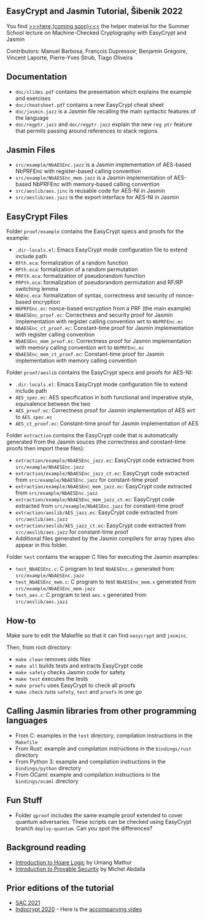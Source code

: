 ## EasyCrypt and Jasmin Tutorial, Šibenik 2022

You find [>>>here (coming soon)<<<](ecjazzsibenik.tgz) the helper material for the Summer School lecture on
Machine-Checked Cryptography with EasyCrypt and Jasmin

Contributors: Manuel Barbosa, François Dupressoir, Benjamin Grégoire, Vincent Laporte, Pierre-Yves Strub, Tiago Oliveira

## Documentation

- `doc/slides.pdf` contains the presentation which explains the example and exercises
- `doc/cheatsheet.pdf` contains a new EasyCrypt cheat sheet
- `doc/jasmin.jazz`  is a Jasmin file recalling the main syntactic features of the language
- `doc/regptr.jazz` and `doc/regptr.jazz` explain the new `reg ptr` feature that permits passing around references to stack regions.

## Jasmin Files

- `src/example/NbAESEnc.jazz` is a Jasmin implementation of AES-based NbPRFEnc with register-based calling convention
- `src/example/NbAESEnc_mem.jazz` is a Jasmin implementation of AES-based NbPRFEnc with memory-based calling convention
- `src/aeslib/aes.jinc` is reusable code for AES-NI in Jasmin
- `src/aeslib/aes.jazz` is the export interface for AES-NI in Jasmin

## EasyCrypt Files

Folder `proof/example` contains the EasyCrypt specs and proofs for the example:

- `.dir-locals.el`: Emacs EasyCrypt mode configuration file to extend include path
- `RFth.eca`: formalization of a random function
- `RPth.eca`: formalization of a random permutation
- `PRFth.eca`: formalization of pseudorandom function
- `PRPth.eca`: formalization of pseudorandom permutation and RF/RP switching lemma
- `NbEnc.eca`: formalization of syntax, correctness and security of nonce-based encryption
- `NbPRFEnc.ec`: nonce-based encryption from a PRF (the main example)
- `NbAESEnc_proof.ec`: Correctness and security proof for Jasmin implementation with register calling convention wrt to `NbPRFEnc.ec`
- `NbAESEnc_ct_proof.ec`: Constant-time proof for Jasmin implementation with register calling convention
- `NbAESEnc_mem_proof.ec`: Correctness proof for Jasmin implementation with memory calling convention wrt to `NbPRFEnc.ec`
- `NbAESEnc_mem_ct_proof.ec`: Constant-time proof for Jasmin implementation with memory calling convention

Folder `proof/aeslib` contains the EasyCrypt specs and proofs for AES-NI:

- `.dir-locals.el`: Emacs EasyCrypt mode configuration file to extend include path
- `AES_spec.ec`: AES specification in both functional and imperative style, equivalence between the two
- `AES_proof.ec`: Correctness proof for Jasmin implementation of AES wrt to `AES_spec.ec`
- `AES_ct_proof.ec`: Constant-time proof for Jasmin implementation of AES

Folder `extraction` contains the EasyCrypt code that is automatically generated from the Jasmin souces (the correctness and constant-time proofs then import these files):

- `extraction/example/NbAESEnc_jazz.ec`: EasyCrypt code extracted from `src/example/NbAESEnc.jazz`
- `extraction/example/NbAESEnc_jazz_ct.ec`: EasyCrypt code extracted from `src/example/NbAESEnc.jazz` for constant-time proof
- `extraction/example/NbAESEnc_mem_jazz.ec`: EasyCrypt code extracted from `src/example/NbAESEnc.jazz`
- `extraction/example/NbAESEnc_mem_jazz_ct.ec`: EasyCrypt code extracted from `src/example/NbAESEnc.jazz` for constant-time proof
- `extraction/aeslib/AES_jazz.ec`: EasyCrypt code extracted from `src/aeslib/aes.jazz`
- `extraction/aeslib/AES_jazz_ct.ec`: EasyCrypt code extracted from `src/aeslib/aes.jazz` for constant-time proof
- Additional files generated by the Jasmin compilers for array types also appear in this folder.

Folder `test` contains the wrapper C files for executing the Jasmin examples:

- `test_NbAESEnc.c`: C program to test `NbAESEnc.s` generated from `src/example/NbAESEnc.jazz`
- `test_NbAESEnc_mem.c`: C program to test `NbAESEnc_mem.s` generated from `src/example/NbAESEnc_mem.jazz`
- `test_aes.c`: C program to test `aes.s` generated from `src/aeslib/aes.jazz`

## How-to

Make sure to edit the Makefile so that it can find `easycrypt` and `jasminc`.

Then, from root directory:

- `make clean` removes olds files
- `make all` builds tests and extracts EasyCrypt code
- `make safety` checks Jasmin code for safety
- `make test` executes the tests
- `make proofs` uses EasyCrypt to check all proofs
- `make check` runs `safety`, `test` and `proofs` in one go

## Calling Jasmin libraries from other programming languages

- From C: examples in the `test` directory, compilation instructions in the `Makefile`
- From Rust: example and compilation instructions in the `bindings/rust` directory
- From Python 3: example and compilation instructions in the `bindings/python` directory
- From OCaml: example and compilation instructions in the `bindings/ocaml` directory

## Fun Stuff

- Folder `qproof` includes the same example proof extended to cover quantum adversaries.
  These scripts can be checked using EasyCrypt branch `deploy-quantum`.
  Can you spot the differences? 

## Background reading

- [Introduction to Hoare Logic](http://umathur3.web.engr.illinois.edu/documents/slides/hoare.pdf) by Umang Mathur
- [Introduction to Provable Security](https://www.di.ens.fr/~mabdalla/coursedocs/provablesecurity.pdf) by Michel Abdalla

## Prior editions of the tutorial

- [SAC 2021](https://www.sac2021.ca/summer-school)
- [Indocrypt 2020](https://indocrypt2020.iiitb.ac.in/vericrypt/) - Here is the [accompanying video](https://media.easycrypt.info/JasminECTutorial.mp4)

